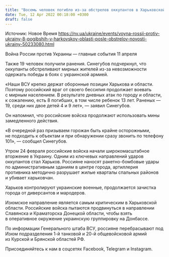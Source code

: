```yaml
---
title: "Восемь человек погибло из-за обстрелов оккупантов в Харьковской области, среди них ребенок"
date: Tue, 12 Apr 2022 00:18:00 +0300
draft: false
---
```

Источник: Новое Время https://nv.ua/ukraine/events/voyna-rossii-protiv-ukrainy-8-pogibshih-v-harkovskoy-oblasti-posle-obstrelov-novosti-ukrainy-50233080.html


Война России против Украины — главные события 11 апреля

 Также 19 человек получили ранения. Синегубов подчеркнул, что оккупанты обстреливают мирных жителей из-за невозможности одержать победы в боях с украинской армией.

«Наши ВСУ крепко держат оборонные позиции Харькова и области. Поэтому российский враг от своего бессилия продолжает воевать с мирным населением. В результате дневных атак по городу и области, к сожалению, есть 8 погибших, в том числе ребенок 13 лет. Раненых — 19, среди них двое детей 4 и 9 лет», — заявил Синегубов.

Он напомнил, что российские войска продолжают использовать мины замедленного действия.

«В очередной раз призываем горожан быть крайне осторожными, не подходить к объектам и при обнаружении сразу звонить по телефону 101», — сообщил Синегубов.

Утром 24 февраля российские войска начали широкомасштабное вторжение в Украину. Одним из ключевых направлений ударов оккупантов стал Харьков. Россияне наносят ракетно-бомбовые удары по административным зданиям в центре города, артиллерия противника методично разрушает жилые кварталы спальных районов и убивает харьковчан.

Харьков контролируют украинские военные, продолжается зачистка города от диверсантов и мародеров.

Изюмское направление является самым критическим в Харьковской области. Российские войска пытаются продвинуться в направлении Славянска и Краматорска Донецкой области, чтобы взять в оперативное окружение украинскую группировку на Донбассе.

По информации Генерального штаба ВСУ, россияне перебрасывают под Изюм подразделения 1-й танковой и 20-й общевойсковой армий из Курской и Брянской областей РФ.

Присоединяйтесь к нам в соцсетях Facebook, Telegram и Instagram.
